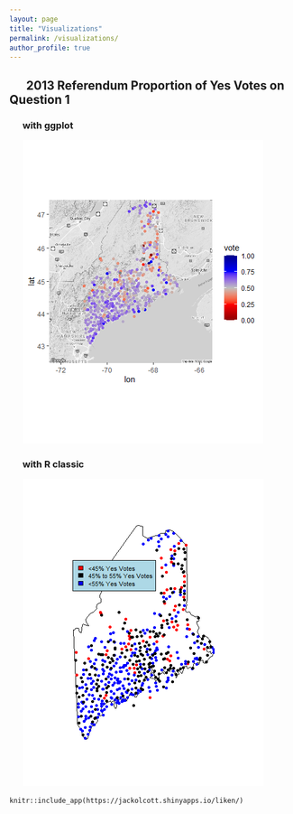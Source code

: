 ```yaml
---
layout: page
title: "Visualizations"
permalink: /visualizations/
author_profile: true
---
```

## &nbsp;&nbsp;&nbsp;&nbsp;&nbsp;&nbsp;2013 Referendum Proportion of Yes Votes on Question 1

### &nbsp;&nbsp;&nbsp;&nbsp;&nbsp;&nbsp;with ggplot
&nbsp;&nbsp;&nbsp;&nbsp;&nbsp;&nbsp;![](/2013_map_ggplot.png)

### &nbsp;&nbsp;&nbsp;&nbsp;&nbsp;&nbsp;with R classic
&nbsp;&nbsp;&nbsp;&nbsp;&nbsp;&nbsp;![](/2013_map_R_classic.png)

```{r shiny-app}
knitr::include_app(https://jackolcott.shinyapps.io/liken/)
```

